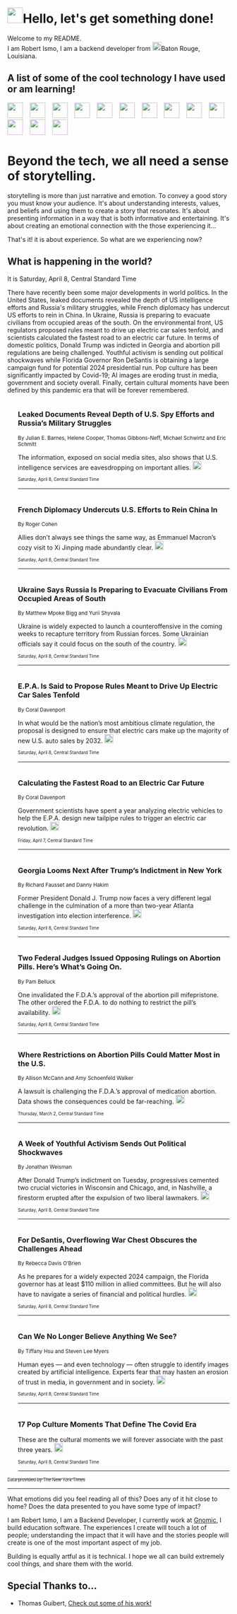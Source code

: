 <h1><img src="https://emojis.slackmojis.com/emojis/images/1643514375/3493/hot-coffee.gif?1643514375" width="35"/>Hello, let's get something done!</h1>

<p>Welcome to my README.<br/>
I am Robert Ismo, I am a backend developer from <img src="https://emojis.slackmojis.com/emojis/images/1638395689/50435/moulin_rouge.png?1638395689" width="20"/>Baton Rouge, Louisiana.</p>
<h2>A list of some of the cool technology I have used or am learning!</h2>
<p>
<img src="https://emojis.slackmojis.com/emojis/images/1643516091/21142/meow_bongotap.gif?1643516091" width="35" alt="">
<img src="https://img.shields.io/badge/Favorite%20Frontend%20Framework-SvelteKit-f83903" alt="">
<img src="https://img.shields.io/badge/Second%20Favorite-Vue-40b581" alt="">
<img src="https://img.shields.io/badge/Most%20Used%20Runtime-Nodejs-78b061" alt="">
<img src="https://emojis.slackmojis.com/emojis/images/1643517416/34482/fire.gif?1643517416" width="35" alt="">
<img src="https://img.shields.io/badge/Javascript%20But%20Better-Typescript-0078ca" alt="">
<img src="https://img.shields.io/badge/Favorite%20Language-Elixir-3e244d" alt="">
<img src="https://img.shields.io/badge/Containerize%20Everything-Docker-6ac9ef" alt="">
<img src="https://emojis.slackmojis.com/emojis/images/1643514596/5999/meow_party.gif?1643514596" width="35" alt="">
<img src="https://img.shields.io/badge/API%20Love%20Language-Graphql-de32a5" alt="">
<img src="https://img.shields.io/badge/Our%20Favorite%20Version%20Controller-Git-e94f33" alt="">
<img src="https://img.shields.io/badge/Favorite%20Database-Redis-d42d1d" alt="">
<img src="https://emojis.slackmojis.com/emojis/images/1643514559/5584/deployparrot.gif?1643514559" width="35" alt="">
<img src="https://img.shields.io/badge/Container%20Interstate-RabbitMQ-f66200" alt="">
<img src="https://img.shields.io/badge/Gotta%20Learn-Kubernetes-316adf" alt="">
<img src="https://img.shields.io/badge/Really%20Mature%20Now-WASM-654fef" alt="">
<img src="https://emojis.slackmojis.com/emojis/images/1666642497/61942/dance_vibe.gif?1666642497" width="35" alt="">
<img src="https://img.shields.io/badge/For%20My%20M1-ARM64-657d96" alt="">
<img src="https://img.shields.io/badge/Loving%20This%20So%20Much-TailwindCSS-17bcb5" alt="">
<img src="https://img.shields.io/badge/Cool%20Build%20Tool-Vite-f9cb24" alt="">
<img src="https://emojis.slackmojis.com/emojis/images/1669231376/62819/working-on-it.gif?1669231376" width="35" alt="">
<img src="https://img.shields.io/badge/Fun%20and%20Easy%20Database-MongoDB-5f8c49" alt="">
<img src="https://img.shields.io/badge/JS%20Life%20Support-NPM-c73737" alt="">
<img src="https://img.shields.io/badge/I%20Liked%20It-DynamoDB-0073b9" alt="">
<img src="https://emojis.slackmojis.com/emojis/images/1643514045/46/question.gif?1643514045" width="35" alt="">
<img src="https://img.shields.io/badge/cool-React-60d6f9" alt="">
<img src="https://img.shields.io/badge/Future%20Big%20Project-Lambda-f37e00" alt="">
<img src="https://img.shields.io/badge/NPM%20But%20Better-PNPM-f1aa07" alt="">
<img src="https://emojis.slackmojis.com/emojis/images/1643514943/9662/fbwow.gif?1643514943" width="35" alt="">
<img src="https://img.shields.io/badge/First%20Language-C-662079" alt="">
<img src="https://img.shields.io/badge/Where%20I%20Deploy%20Frontend-Vercel-000000" alt="">
<img src="https://img.shields.io/badge/Who%20Does%20not%20Want%20an%20App-Swift-f9492a" alt="">
<img src="https://emojis.slackmojis.com/emojis/images/1643514058/151/javascript.png?1643514058" width="35" alt="">
<img src="https://img.shields.io/badge/cool-Python-fbd542" alt="">
<img src="https://img.shields.io/badge/Favorite%20Something-Stripe-656cdc" alt="">
<img src="https://img.shields.io/badge/Of%20Course-HTML5-ed6327" alt="">
<img src="https://emojis.slackmojis.com/emojis/images/1660415405/60731/bomb.gif?1660415405" width="35" alt="">
<img src="https://img.shields.io/badge/hate-CSS-2964ec" alt="">
<img src="https://img.shields.io/badge/Learning-CircleCI-141215" alt="">
<img src="https://img.shields.io/badge/Learning-Rust-fbbb3b" alt="">
<img src="https://emojis.slackmojis.com/emojis/images/1660415397/60712/writing-hand.gif?1660415397" width="35" alt="">
<img src="https://img.shields.io/badge/Dev%20Browser%20of%20Choice-Firefox-cc4e26" alt="">
<img src="https://img.shields.io/badge/Recoverying%20From%20Windows-UNIX-1781e3" alt="">
<img src="https://img.shields.io/badge/LOVE-LogSeq-90c1c2" alt="">
<img src="https://emojis.slackmojis.com/emojis/images/1643514066/223/kirby.gif?1643514066" width="35" alt="">
<img src="https://img.shields.io/badge/Daily%20Driver-MacOS-e6e6e8" alt="">
<img src="https://img.shields.io/badge/Git%20Server-Github-000000" alt="">
<img src="https://img.shields.io/badge/enjoyable-EC2-f17428" alt="">
<img src="https://emojis.slackmojis.com/emojis/images/1643514239/2069/excited.gif?1643514239" width="35" alt="">
</p>
<h1>Beyond the tech, we all need a sense of storytelling.</h1>
<p>storytelling is more than just narrative and emotion. To convey a good story you must know your audience. It's about understanding interests, values, and beliefs and using them to create a story that resonates. It's about presenting information in a way that is both informative and entertaining. It's about creating an emotional connection with the those experiencing it...</p>
<p>That's it! it is about experience. So what are we experiencing now?</p>
<h2>What is happening in the world?</h2>
<p>It is Saturday, April 8, Central Standard Time</p>
<p>
There have recently been some major developments in world politics. In the United States, leaked documents revealed the depth of US intelligence efforts and Russia&#39;s military struggles, while French diplomacy has undercut US efforts to rein in China. In Ukraine, Russia is preparing to evacuate civilians from occupied areas of the south. 
On the environmental front, US regulators proposed rules meant to drive up electric car sales tenfold, and scientists calculated the fastest road to an electric car future. 
In terms of domestic politics, Donald Trump was indicted in Georgia and abortion pill regulations are being challenged. Youthful activism is sending out political shockwaves while Florida Governor Ron DeSantis is obtaining a large campaign fund for potential 2024 presidential run. Pop culture has been significantly impacted by Covid-19; AI images are eroding trust in media, government and society overall. Finally, certain cultural moments have been defined by this pandemic era that will be forever remembered.</p>
<ol>
<img src="https://img.shields.io/badge/-us-blue" alt="">
<h3>Leaked Documents Reveal Depth of U.S. Spy Efforts and Russia’s Military Struggles</h3>
<sub>By Julian E. Barnes, Helene Cooper, Thomas Gibbons-Neff, Michael Schwirtz and Eric Schmitt</sub>
<p>The information, exposed on social media sites, also shows that U.S. intelligence services are eavesdropping on important allies.  <a href="https://nyti.ms/4199KuO"><img src="https://developer.nytimes.com/files/poweredby_nytimes_30b.png?v=1583354208352" height="20"></a></p>
<sub><sub>Saturday, April 8, Central Standard Time</sub></sub>
<hr/>
<img src="https://img.shields.io/badge/-world-blue" alt="">
<h3>French Diplomacy Undercuts U.S. Efforts to Rein China In</h3>
<sub>By Roger Cohen</sub>
<p>Allies don’t always see things the same way, as Emmanuel Macron’s cozy visit to Xi Jinping made abundantly clear.  <a href="https://nyti.ms/3Kj18uR"><img src="https://developer.nytimes.com/files/poweredby_nytimes_30b.png?v=1583354208352" height="20"></a></p>
<sub><sub>Saturday, April 8, Central Standard Time</sub></sub>
<hr/>
<img src="https://img.shields.io/badge/-world-blue" alt="">
<h3>Ukraine Says Russia Is Preparing to Evacuate Civilians From Occupied Areas of South</h3>
<sub>By Matthew Mpoke Bigg and Yurii Shyvala</sub>
<p>Ukraine is widely expected to launch a counteroffensive in the coming weeks to recapture territory from Russian forces. Some Ukrainian officials say it could focus on the south of the country.  <a href="https://nyti.ms/43fw8Ey"><img src="https://developer.nytimes.com/files/poweredby_nytimes_30b.png?v=1583354208352" height="20"></a></p>
<sub><sub>Saturday, April 8, Central Standard Time</sub></sub>
<hr/>
<img src="https://img.shields.io/badge/-climate-blue" alt="">
<h3>E.P.A. Is Said to Propose Rules Meant to Drive Up Electric Car Sales Tenfold</h3>
<sub>By Coral Davenport</sub>
<p>In what would be the nation’s most ambitious climate regulation, the proposal is designed to ensure that electric cars make up the majority of new U.S. auto sales by 2032.  <a href="https://nyti.ms/3GscAmT"><img src="https://developer.nytimes.com/files/poweredby_nytimes_30b.png?v=1583354208352" height="20"></a></p>
<sub><sub>Saturday, April 8, Central Standard Time</sub></sub>
<hr/>
<img src="https://img.shields.io/badge/-climate-blue" alt="">
<h3>Calculating the Fastest Road to an Electric Car Future</h3>
<sub>By Coral Davenport</sub>
<p>Government scientists have spent a year analyzing electric vehicles to help the E.P.A. design new tailpipe rules to trigger an electric car revolution.  <a href="https://nyti.ms/3KjD5Mf"><img src="https://developer.nytimes.com/files/poweredby_nytimes_30b.png?v=1583354208352" height="20"></a></p>
<sub><sub>Friday, April 7, Central Standard Time</sub></sub>
<hr/>
<img src="https://img.shields.io/badge/-us-blue" alt="">
<h3>Georgia Looms Next After Trump’s Indictment in New York</h3>
<sub>By Richard Fausset and Danny Hakim</sub>
<p>Former President Donald J. Trump now faces a very different legal challenge in the culmination of a more than two-year Atlanta investigation into election interference.  <a href="https://nyti.ms/3KJhvCs"><img src="https://developer.nytimes.com/files/poweredby_nytimes_30b.png?v=1583354208352" height="20"></a></p>
<sub><sub>Saturday, April 8, Central Standard Time</sub></sub>
<hr/>
<img src="https://img.shields.io/badge/-health-blue" alt="">
<h3>Two Federal Judges Issued Opposing Rulings on Abortion Pills. Here’s What’s Going On.</h3>
<sub>By Pam Belluck</sub>
<p>One invalidated the F.D.A.’s approval of the abortion pill mifepristone. The other ordered the F.D.A. to do nothing to restrict the pill’s availability.  <a href="https://nyti.ms/418Gkgo"><img src="https://developer.nytimes.com/files/poweredby_nytimes_30b.png?v=1583354208352" height="20"></a></p>
<sub><sub>Saturday, April 8, Central Standard Time</sub></sub>
<hr/>
<img src="https://img.shields.io/badge/-us-blue" alt="">
<h3>Where Restrictions on Abortion Pills Could Matter Most in the U.S.</h3>
<sub>By Allison McCann and Amy Schoenfeld Walker</sub>
<p>A lawsuit is challenging the F.D.A.’s approval of medication abortion. Data shows the consequences could be far-reaching.  <a href="https://nyti.ms/3IFJ5Ox"><img src="https://developer.nytimes.com/files/poweredby_nytimes_30b.png?v=1583354208352" height="20"></a></p>
<sub><sub>Thursday, March 2, Central Standard Time</sub></sub>
<hr/>
<img src="https://img.shields.io/badge/-us-blue" alt="">
<h3>A Week of Youthful Activism Sends Out Political Shockwaves</h3>
<sub>By Jonathan Weisman</sub>
<p>After Donald Trump’s indictment on Tuesday, progressives cemented two crucial victories in Wisconsin and Chicago, and, in Nashville, a firestorm erupted after the expulsion of two liberal lawmakers.  <a href="https://nyti.ms/3mkYiNO"><img src="https://developer.nytimes.com/files/poweredby_nytimes_30b.png?v=1583354208352" height="20"></a></p>
<sub><sub>Saturday, April 8, Central Standard Time</sub></sub>
<hr/>
<img src="https://img.shields.io/badge/-us-blue" alt="">
<h3>For DeSantis, Overflowing War Chest Obscures the Challenges Ahead</h3>
<sub>By Rebecca Davis O’Brien</sub>
<p>As he prepares for a widely expected 2024 campaign, the Florida governor has at least $110 million in allied committees. But he will also have to navigate a series of financial and political hurdles.  <a href="https://nyti.ms/3KIo3Rv"><img src="https://developer.nytimes.com/files/poweredby_nytimes_30b.png?v=1583354208352" height="20"></a></p>
<sub><sub>Saturday, April 8, Central Standard Time</sub></sub>
<hr/>
<img src="https://img.shields.io/badge/-business-blue" alt="">
<h3>Can We No Longer Believe Anything We See?</h3>
<sub>By Tiffany Hsu and Steven Lee Myers</sub>
<p>Human eyes — and even technology — often struggle to identify images created by artificial intelligence. Experts fear that may hasten an erosion of trust in media, in government and in society.  <a href="https://nyti.ms/3mkZmkX"><img src="https://developer.nytimes.com/files/poweredby_nytimes_30b.png?v=1583354208352" height="20"></a></p>
<sub><sub>Saturday, April 8, Central Standard Time</sub></sub>
<hr/>
<img src="https://img.shields.io/badge/-opinion-blue" alt="">
<h3>17 Pop Culture Moments That Define The Covid Era</h3>
<sub></sub>
<p>These are the cultural moments we will forever associate with the past three years.  <a href="https://nyti.ms/3ZTfrw3"><img src="https://developer.nytimes.com/files/poweredby_nytimes_30b.png?v=1583354208352" height="20"></a></p>
<sub><sub>Saturday, April 8, Central Standard Time</sub></sub>
<hr/>
</ol>
<a href="https://developer.nytimes.com"><sub><sub>Data provided by The New York Times</sub></sub></a>
<hr/>
<p>What emotions did you feel reading all of this? Does any of it hit close to home? Does the data presented to you have some type of impact?</p>
<p>I am Robert Ismo, I am a Backend Developer, I currently work at <a href="https://gnomic.education/">Gnomic</a>, I build education software. The experiences I create will touch a lot of people; understanding the impact that it will have and the stories people will create is one of the most important aspect of my job.</p>
<p>Building is equally artful as it is technical. I hope we all can build extremely cool things, and share them with the world.</p>
<h2>Special Thanks to...</h2>
<ul>
<li>Thomas Guibert, <a href="https://github.com/thmsgbrt/thmsgbrt">Check out some of his work!</a></li>
</ul>